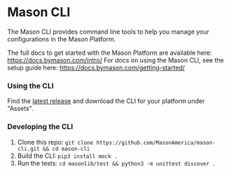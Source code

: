 # Mason CLI

The Mason CLI provides command line tools to help you manage your configurations in the Mason
Platform.

The full docs to get started with the Mason Platform are available here:
https://docs.bymason.com/intro/
For docs on using the Mason CLI, see the setup guide here: https://docs.bymason.com/getting-started/

### Using the CLI

Find the [latest release](https://github.com/MasonAmerica/mason-cli/releases/latest) and download
the CLI for your platform under "Assets".

### Developing the CLI

1. Clone this repo: `git clone https://github.com/MasonAmerica/mason-cli.git && cd mason-cli`
1. Build the CLI: `pip3 install mock .`
1. Run the tests: `cd masonlib/test && python3 -m unittest discover .`
